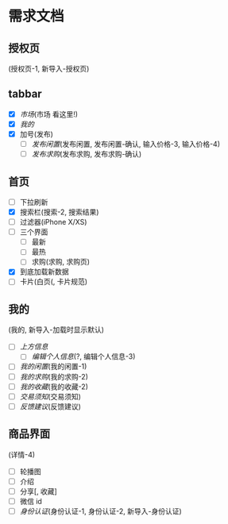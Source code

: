 
# 需求文档

## 授权页

(授权页-1, 新导入-授权页)

## tabbar

- [x] *市场*(市场 看这里!)
- [x] *我的*
- [x] 加号(发布)
  - [ ] *发布闲置*(发布闲置, 发布闲置-确认, 输入价格-3, 输入价格-4)
  - [ ] *发布求购*(发布求购, 发布求购-确认)

## 首页

- [ ] 下拉刷新
- [x] 搜索栏(搜索-2, 搜索结果)
- [ ] 过滤器(iPhone X/XS)
- [ ] 三个界面
  - [ ] 最新
  - [ ] 最热
  - [ ] 求购(求购, 求购页)
- [x] 到底加载新数据
- [ ] 卡片(白页(, 卡片规范)

## 我的

(我的, 新导入-加载时显示默认)

- [ ] *上方信息*
  - [ ] *编辑个人信息*(?, 编辑个人信息-3)
- [ ] *我的闲置*(我的闲置-1)
- [ ] *我的求购*(我的求购-2)
- [ ] *我的收藏*(我的收藏-2)
- [ ] *交易须知*(交易须知)
- [ ] *反馈建议*(反馈建议)

## 商品界面

(详情-4)

- [ ] 轮播图
- [ ] 介绍
- [ ] 分享[, 收藏]
- [ ] 微信 id
- [ ] *身份认证*(身份认证-1, 身份认证-2, 新导入-身份认证)